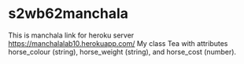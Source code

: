 # s2wb62manchala
This is manchala
link for heroku server https://manchalalab10.herokuapp.com/
My class Tea with attributes horse_colour (string), horse_weight (string), and horse_cost (number).